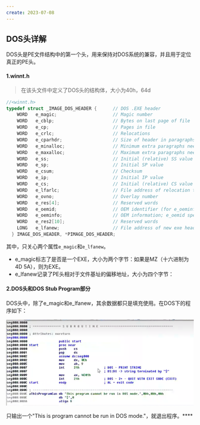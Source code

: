 ```yaml
---
create: 2023-07-08
---
```

## DOS头详解

DOS头是PE文件结构中的第一个头，用来保持对DOS系统的兼容，并且用于定位真正的PE头。

#### 1.winnt.h

> 在该头文件中定义了DOS头的结构体，大小为40h，64d

```C++
//<winnt.h>
typedef struct _IMAGE_DOS_HEADER {      // DOS .EXE header
    WORD   e_magic;                     // Magic number
    WORD   e_cblp;                      // Bytes on last page of file
    WORD   e_cp;                        // Pages in file
    WORD   e_crlc;                      // Relocations
    WORD   e_cparhdr;                   // Size of header in paragraphs
    WORD   e_minalloc;                  // Minimum extra paragraphs needed
    WORD   e_maxalloc;                  // Maximum extra paragraphs needed
    WORD   e_ss;                        // Initial (relative) SS value
    WORD   e_sp;                        // Initial SP value
    WORD   e_csum;                      // Checksum
    WORD   e_ip;                        // Initial IP value
    WORD   e_cs;                        // Initial (relative) CS value
    WORD   e_lfarlc;                    // File address of relocation table
    WORD   e_ovno;                      // Overlay number
    WORD   e_res[4];                    // Reserved words
    WORD   e_oemid;                     // OEM identifier (for e_oeminfo)
    WORD   e_oeminfo;                   // OEM information; e_oemid specific
    WORD   e_res2[10];                  // Reserved words
    LONG   e_lfanew;                    // File address of new exe header
  } IMAGE_DOS_HEADER, *PIMAGE_DOS_HEADER;
```

其中，只关心两个属性`e_magic`和`e_lfanew`。

* e_magic标志了是否是一个EXE，大小为两个字节：如果是MZ（十六进制为4D 5A），则为EXE。
* e_lfanew记录了PE头相对于文件基址的偏移地址，大小为四个字节：

#### 2.DOS头和DOS Stub Program部分

DOS头中，除了e_magic和e_lfanew，其余数据都只是填充使用。在DOS下的程序如下：

![](picture/DOS段代码.png)

只输出一个"This is program cannot be run in DOS mode."，就退出程序。****

